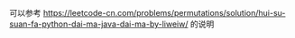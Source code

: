 可以参考
https://leetcode-cn.com/problems/permutations/solution/hui-su-suan-fa-python-dai-ma-java-dai-ma-by-liweiw/
的说明